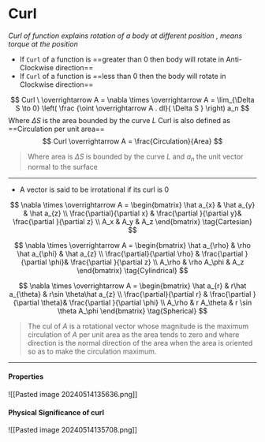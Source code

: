 # Curl

_Curl of function explains rotation of a body at different position , means torque at the position_

- If `Curl` of a function is ==greater than 0 then body will rotate in Anti-Clockwise direction==
- If `Curl` of a function is ==less than 0 then the body will rotate in Clockwise direction==

 $$
 Curl \ \overrightarrow A = \nabla \times \overrightarrow A = \lim_{\Delta S \to 0}  \left( \frac {\oint \overrightarrow A . dl}{ \Delta S }  \right) a_n
 $$
 Where $\Delta S$ is the area bounded by the curve $L$
 Curl is also defined as ==Circulation per unit area==
$$
 Curl \overrightarrow A = \frac{Circulation}{Area}
$$
> Where area is $\Delta S$ is bounded by the curve $L$ and $a_n$ the unit vector normal to the surface 


---

- A vector is said to be irrotational if its curl is $0$

$$
 \nabla \times \overrightarrow A = \begin{bmatrix} \hat a_{x} & \hat a_{y} & \hat a_{z} \\ \frac{\partial}{\partial x} & \frac{\partial }{\partial y}& \frac{\partial }{\partial z} \\ A_x & A_y & A_z \end{bmatrix} \tag{Cartesian}
$$

$$
 \nabla \times \overrightarrow A = \begin{bmatrix} \hat a_{\rho} & \rho \hat a_{\phi} & \hat a_{z} \\ \frac{\partial}{\partial \rho} & \frac{\partial }{\partial \phi}& \frac{\partial }{\partial z} \\ A_\rho & \rho A_\phi & A_z \end{bmatrix} \tag{Cylindrical}
$$

$$
 \nabla \times \overrightarrow A = \begin{bmatrix} \hat a_{r} & r\hat a_{\theta} & r\sin \theta\hat a_{z} \\ \frac{\partial}{\partial r} & \frac{\partial }{\partial \theta}& \frac{\partial }{\partial \phi} \\ A_\rho & r A_\theta & r \sin \theta A_\phi \end{bmatrix} \tag{Spherical}
$$

> The cul of $A$ is a rotational vector whose magnitude is the maximum circulation of $A$ per unit area as the area tends to zero and where direction is the normal direction of the area when the area is oriented so as to make the circulation maximum.

---
#### Properties
![[Pasted image 20240514135636.png]]

#### Physical Significance of curl

![[Pasted image 20240514135708.png]]

